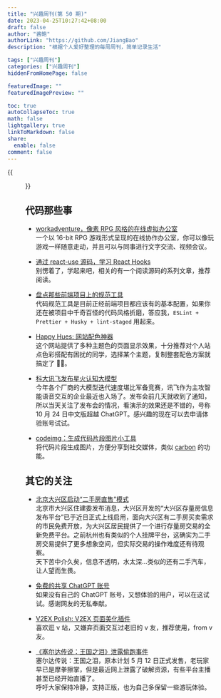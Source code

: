 ```yaml
---
title: "兴趣周刊(第 50 期)"
date: 2023-04-25T10:27:42+08:00
draft: false
author: "酱鲍"
authorLink: "https://github.com/JiangBao"
description: "根据个人爱好整理的每周周刊，简单记录生活"

tags: ["兴趣周刊"]
categories: ["兴趣周刊"]
hiddenFromHomePage: false

featuredImage: ""
featuredImagePreview: ""

toc: true
autoCollapseToc: true
math: false
lightgallery: true
linkToMarkdown: false
share:
  enable: false
comment: false
---
```

{{<figure src="https://jiangbao-1258001083.cos.ap-shanghai.myqcloud.com/zelda_tearsofkingdom.jpeg" title="塞尔达传说：王国之泪">}}
<!--more-->

## 代码那些事
* [workadventure，像素 RPG 风格的在线虚拟办公室](https://github.com/thecodingmachine/workadventure)  
一个以 16-bit RPG 游戏形式呈现的在线协作办公室，你可以像玩游戏一样随意走动，并且可以与同事进行文字交流、视频会议。

* [通过 react-use 源码，学习 React Hooks](https://juejin.cn/post/7216357824882884667)  
别愣着了，学起来吧，相关的有一个阅读源码的系列文章，推荐阅读。

* [盘点那些前端项目上的规范工具](https://juejin.cn/post/7218915344131850295)  
代码规范工具是目前正经前端项目都应该有的基本配置，如果你还在被项目中千奇百怪的代码风格折磨，答应我，`ESLint + Prettier + Husky + lint-staged` 用起来。

* [Happy Hues: 网站配色神器](https://www.happyhues.co/)  
这个网站提供了多种主题色的页面显示效果，十分推荐对个人站点色彩搭配有困扰的同学，选择某个主题，复制整套配色方案就搞定了 👍🏻。

* [科大讯飞发布星火认知大模型](https://xinghuo.xfyun.cn/)  
今年各个厂商的大模型迭代速度堪比军备竞赛，讯飞作为主攻智能语音交互的企业最近也入场了。发布会前几天就收到了通知，所以当天关注了发布会的情况，看演示的效果还是不错的，号称 10 月 24 日中文版超越 ChatGPT。感兴趣的现在可以去申请体验账号试试。

* [codeimg：生成代码片段图片小工具](https://codeimg.io/)  
将代码片段生成图片，方便分享到社交媒体，类似 [carbon](https://carbon.now.sh/) 的功能。

## 其它的关注
* [北京大兴区启动“二手房直售”模式](https://www.cls.cn/detail/1331887)  
北京市大兴区住建委发布消息，大兴区开发的“大兴区存量房信息发布平台”已于近日正式上线启用，面向大兴区有二手房买卖需求的市民免费开放，为大兴区居民提供了一个进行存量房交易的全新免费平台。之前杭州也有类似的个人挂牌平台，这确实为二手房交易提供了更多想象空间，但实际交易的操作难度还有待观察。  
天下苦中介久矣，信息不透明，水太深...类似的还有二手汽车，让人望而生畏。

* [免费的共享 ChatGPT 账号](https://chat-shared.zhile.io/shared.html)  
如果没有自己的 ChatGPT 账号，又想体验的用户，可以在这试试。感谢网友的无私奉献。

* [V2EX Polish: V2EX 页面美化插件](https://v2ex.com/t/935916)  
喜欢逛 v 站，又嫌弃页面交互过老旧的 v 友，推荐使用，from v 友。

* [《塞尔达传说：王国之泪》泄露偷跑事件](http://news.17173.com/z/zeldattk/content/05042023/181355889.shtml)  
塞尔达传说：王国之泪，原本计划 5 月 12 日正式发售，老玩家早已是摩拳擦掌，但是最近网上泄露了破解资源，有些平台主播甚至已经开始直播了。  
呼吁大家保持冷静，支持正版，也为自己多保留一些游玩体验。
